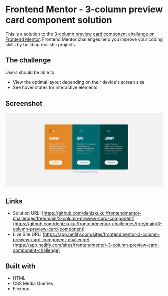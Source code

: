 # Frontend Mentor - 3-column preview card component solution

This is a solution to the [3-column preview card component challenge on Frontend Mentor](https://www.frontendmentor.io/challenges/3column-preview-card-component-pH92eAR2-). Frontend Mentor challenges help you improve your coding skills by building realistic projects. 

## The challenge

Users should be able to:

- View the optimal layout depending on their device's screen size
- See hover states for interactive elements

## Screenshot

![](images/Screenshot.png)

## Links

- Solution URL: [https://github.com/denizkukul/frontendmentor-challenges/tree/main/3-column-preview-card-component](https://github.com/denizkukul/frontendmentor-challenges/tree/main/3-column-preview-card-component)
- Live Site URL: [https://app.netlify.com/sites/frontendmentor-3-column-preview-card-component-challenge](https://app.netlify.com/sites/frontendmentor-3-column-preview-card-component-challenge)

## Built with

- HTML
- CSS Media Queries
- Flexbox
